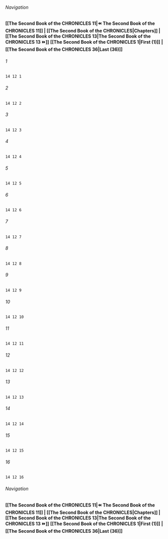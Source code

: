 
###### Navigation
**[[The Second Book of the CHRONICLES 11|⏪ The Second Book of the CHRONICLES 11]] | [[The Second Book of the CHRONICLES|Chapters]] | [[The Second Book of the CHRONICLES 13|The Second Book of the CHRONICLES 13 ⏩]]**
**[[The Second Book of the CHRONICLES 1|First (1)]] | [[The Second Book of the CHRONICLES 36|Last (36)]]**

###### 1
``` verse
14 12 1 
```
###### 2
``` verse
14 12 2 
```
###### 3
``` verse
14 12 3 
```
###### 4
``` verse
14 12 4 
```
###### 5
``` verse
14 12 5 
```
###### 6
``` verse
14 12 6 
```
###### 7
``` verse
14 12 7 
```
###### 8
``` verse
14 12 8 
```
###### 9
``` verse
14 12 9 
```
###### 10
``` verse
14 12 10 
```
###### 11
``` verse
14 12 11 
```
###### 12
``` verse
14 12 12 
```
###### 13
``` verse
14 12 13 
```
###### 14
``` verse
14 12 14 
```
###### 15
``` verse
14 12 15 
```
###### 16
``` verse
14 12 16 
```

###### Navigation
**[[The Second Book of the CHRONICLES 11|⏪ The Second Book of the CHRONICLES 11]] | [[The Second Book of the CHRONICLES|Chapters]] | [[The Second Book of the CHRONICLES 13|The Second Book of the CHRONICLES 13 ⏩]]**
**[[The Second Book of the CHRONICLES 1|First (1)]] | [[The Second Book of the CHRONICLES 36|Last (36)]]**

